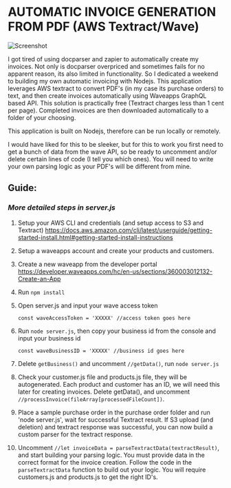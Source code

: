 # AUTOMATIC INVOICE GENERATION FROM PDF (AWS Textract/Wave)

![Screenshot](screenshot.gif)

I got tired of using docparser and zapier to automatically create my invoices. Not only is docparser overpriced and sometimes fails for no apparent reason, its also limited in functionality. So I dedicated a weekend to building my own automatic invoicing with Nodejs. This application leverages AWS textract to convert PDF's (in my case its purchase orders) to text, and then create invoices automatically using Waveapps GraphQL based API. This solution is practically free (Textract charges less than 1 cent per page). Completed invoices are then downloaded automatically to a folder of your choosing. 

This application is built on Nodejs, therefore can be run locally or remotely. 

I would have liked for this to be sleeker, but for this to work you first need to get a bunch of data from the wave API, so be ready to uncomment and/or delete certain lines of code (I tell you which ones). You will need to write your own parsing logic as your PDF's will be different from mine.

## Guide: 
### *More detailed steps in server.js*

1. Setup your AWS CLI and credentials (and setup access to S3 and Textract) https://docs.aws.amazon.com/cli/latest/userguide/getting-started-install.html#getting-started-install-instructions

2. Setup a waveapps account and create your products and customers.

3. Create a new waveapp from the developer portal https://developer.waveapps.com/hc/en-us/sections/360003012132-Create-an-App

4. Run `npm install`

5. Open server.js and input your wave access token 

    `const waveAccessToken = 'XXXXX' //access token goes here`

6. Run `node server.js`, then copy your business id from the console and input your business id

    `const waveBusinessID = 'XXXXX' //business id goes here`

7. Delete `getBusiness()` and uncomment `//getData()`, run `node server.js`

8. Check your customer.js file and products.js file, they will be autogenerated. Each product and customer has an ID, we will need this later for creating invoices. Delete getData(), and uncomment `//processInvoice(fileArray[processedFileCount])`.

9. Place a sample purchase order in the purchase order folder and run 'node server.js', wait for successful Textract result. If S3 upload (and deletion) and textract response was successful, you can now build a custom parser for the textract response.

10. Uncomment `//let invoiceData = parseTextractData(textractResult)`, and start building your parsing logic. You must provide data in the correct format for the invoice creation. Follow the code in the `parseTextractData` function to build out your logic. You will require customers.js and products.js to get the right ID's.  

